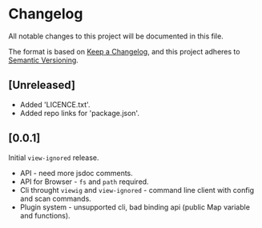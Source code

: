 # Changelog

All notable changes to this project will be documented in this file.

The format is based on [Keep a Changelog](https://keepachangelog.com/en/1.1.0/),
and this project adheres to [Semantic Versioning](https://semver.org/spec/v2.0.0.html).

## [Unreleased]

 - Added 'LICENCE.txt'.
 - Added repo links for 'package.json'.

## [0.0.1]

Initial `view-ignored` release.

 - API - need more jsdoc comments.
 - API for Browser - `fs` and `path` required.
 - Cli throught `viewig` and `view-ignored` - command line client with config and scan commands.
 - Plugin system - unsupported cli, bad binding api (public Map variable and functions).

